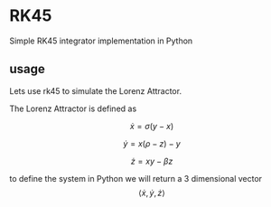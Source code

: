 # RK45

Simple RK45 integrator implementation in Python

## usage

Lets use rk45 to simulate the Lorenz Attractor.

The Lorenz Attractor is defined as 

$$\dot{x} = \sigma(y - x)$$

$$\dot{y} = x(\rho - z) - y$$

$$\dot{z} = xy - \beta z$$

to define the system in Python we will return a 3 dimensional vector 
$$\langle 
    \dot{x}, 
    \dot{y}, 
    \dot{z} 
\rangle$$